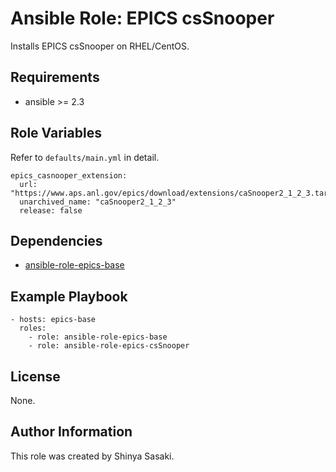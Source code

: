# Ansible Role: EPICS csSnooper

Installs EPICS csSnooper on RHEL/CentOS.

## Requirements

- ansible >= 2.3

## Role Variables
Refer to `defaults/main.yml` in detail.
```
epics_casnooper_extension: 
  url: "https://www.aps.anl.gov/epics/download/extensions/caSnooper2_1_2_3.tar.gz"
  unarchived_name: "caSnooper2_1_2_3"
  release: false
```

## Dependencies

- [ansible-role-epics-base](https://github.com/sasaki77/ansible-role-epics-base)

## Example Playbook
```
- hosts: epics-base
  roles:
    - role: ansible-role-epics-base
    - role: ansible-role-epics-csSnooper
```

## License

None.

## Author Information

This role was created by Shinya Sasaki.
